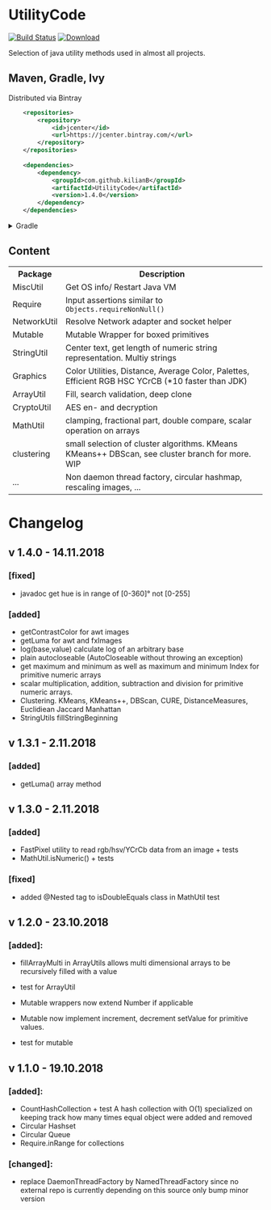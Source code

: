 # UtilityCode

[![Build Status](https://travis-ci.org/KilianB/UtilityCode.svg?branch=master)](https://travis-ci.org/KilianB/UtilityCode)
[ ![Download](https://api.bintray.com/packages/kilianb/maven/UtilityCode/images/download.svg) ](https://bintray.com/kilianb/maven/UtilityCode/_latestVersion)

Selection of java utility methods used in almost all projects.

## Maven, Gradle, Ivy

Distributed via Bintray 
``` XML
	<repositories>
		<repository>
			<id>jcenter</id>
			<url>https://jcenter.bintray.com/</url>
		</repository>
	</repositories>
	
	<dependencies>
		<dependency>
			<groupId>com.github.kilianB</groupId>
			<artifactId>UtilityCode</artifactId>
			<version>1.4.0</version>
		</dependency>
	</dependencies>
```

<details>
<summary>Gradle</summary>
<code>compile 'com.github.kilianB:UtilityCode:1.4.0'</code>
</details>

## Content

<table>
	<tr>
		<th>Package</th>
		<th>Description</th>
	</tr>
	<tr>
		<td>MiscUtil</td>
		<td>Get OS info/ Restart Java VM</td>
	</tr>
	<tr>
		<td>Require</td>
		<td>Input assertions similar to <code> Objects.requireNonNull()</code></td>
	</tr>
	<tr>
		<td>NetworkUtil</td>
		<td>Resolve Network adapter and socket helper</td>
	</tr>
	<tr>
		<td>Mutable</td>
		<td>Mutable Wrapper for boxed primitives</td>
	</tr>
	<tr>
		<td>StringUtil</td>
		<td>Center text, get length of numeric string representation. Multiy strings</td>
	</tr>
	<tr>
		<td>Graphics</td>
		<td>Color Utilities, Distance, Average Color, Palettes, Efficient RGB HSC YCrCB (*10 faster than JDK)</td>
	</tr>
	<tr>
		<td>ArrayUtil</td>
		<td>Fill, search validation, deep clone</td>
	</tr>
	<tr>
		<td>CryptoUtil</td>
		<td>AES en- and decryption</td>
	</tr>
	<tr>
		<td>MathUtil</td>
		<td>clamping, fractional part, double compare, scalar operation on arrays</td>
	</tr>
	<tr>
		<td>clustering</td>
		<td>small selection of cluster algorithms. KMeans KMeans++ DBScan, see cluster branch for more. WIP</td>
	</tr>
	<tr>
		<td>...</td>
		<td>Non daemon thread factory, circular hashmap, rescaling images, ...</td>
	</tr>
</table>

# Changelog


## v 1.4.0 - 14.11.2018

### [fixed]
- javadoc get hue is in range of [0-360]° not [0-255]

### [added]
- getContrastColor for awt images
- getLuma for awt and fxImages
- log(base,value) calculate log of an arbitrary base
- plain autocloseable (AutoCloseable without throwing an exception)
- get maximum and minimum as well as maximum and minimum Index for primitive numeric arrays
- scalar multiplication, addition, subtraction and division for primitive numeric arrays.
- Clustering. KMeans, KMeans++, DBScan, CURE, DistanceMeasures, Euclidiean Jaccard Manhattan
- StringUtils fillStringBeginning


## v 1.3.1 - 2.11.2018

### [added]
- getLuma() array method

## v 1.3.0 - 2.11.2018

### [added]
- FastPixel utility to read rgb/hsv/YCrCb data from an image + tests
- MathUtil.isNumeric() + tests

### [fixed] 
- added @Nested tag to isDoubleEquals class in MathUtil test

## v 1.2.0 - 23.10.2018
### [added]:

 - fillArrayMulti in ArrayUtils allows multi dimensional arrays to be recursively filled with a value
 - test for ArrayUtil

 - Mutable wrappers now extend Number if applicable
 - Mutable now implement increment, decrement setValue for primitive values. 
 - test for mutable

## v 1.1.0 - 19.10.2018
### [added]:
 - CountHashCollection + test A hash collection with O(1) specialized on keeping track how many times equal object were added and removed
 - Circular Hashset
 - Circular Queue
 - Require.inRange for collections
 ### [changed]:
 - replace DaemonThreadFactory by NamedThreadFactory since no external repo is currently depending on this source only bump minor version

